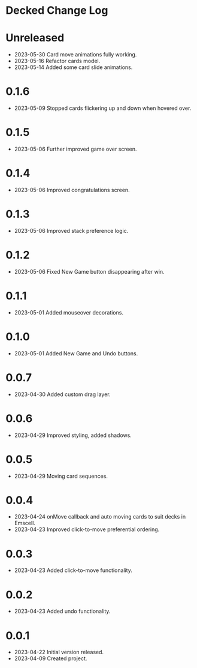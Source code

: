 # Decked Change Log

# Unreleased

* 2023-05-30 Card move animations fully working.
* 2023-05-16 Refactor cards model.
* 2023-05-14 Added some card slide animations.

# 0.1.6

* 2023-05-09 Stopped cards flickering up and down when hovered over.

# 0.1.5

* 2023-05-06 Further improved game over screen.

# 0.1.4

* 2023-05-06 Improved congratulations screen.

# 0.1.3

* 2023-05-06 Improved stack preference logic.

# 0.1.2

* 2023-05-06 Fixed New Game button disappearing after win.

# 0.1.1

* 2023-05-01 Added mouseover decorations.

# 0.1.0

* 2023-05-01 Added New Game and Undo buttons.

# 0.0.7

* 2023-04-30 Added custom drag layer.

# 0.0.6

* 2023-04-29 Improved styling, added shadows.

# 0.0.5

* 2023-04-29 Moving card sequences.

# 0.0.4

* 2023-04-24 onMove callback and auto moving cards to suit decks in Emscell.
* 2023-04-23 Improved click-to-move preferential ordering.

# 0.0.3

* 2023-04-23 Added click-to-move functionality.

# 0.0.2

* 2023-04-23 Added undo functionality.

# 0.0.1

* 2023-04-22 Initial version released.
* 2023-04-09 Created project.